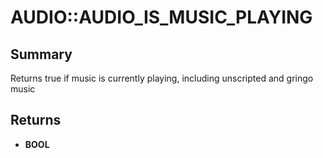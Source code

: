 # AUDIO::AUDIO_IS_MUSIC_PLAYING

## Summary
Returns true if music is currently playing, including unscripted and gringo music

## Returns
* **BOOL**
